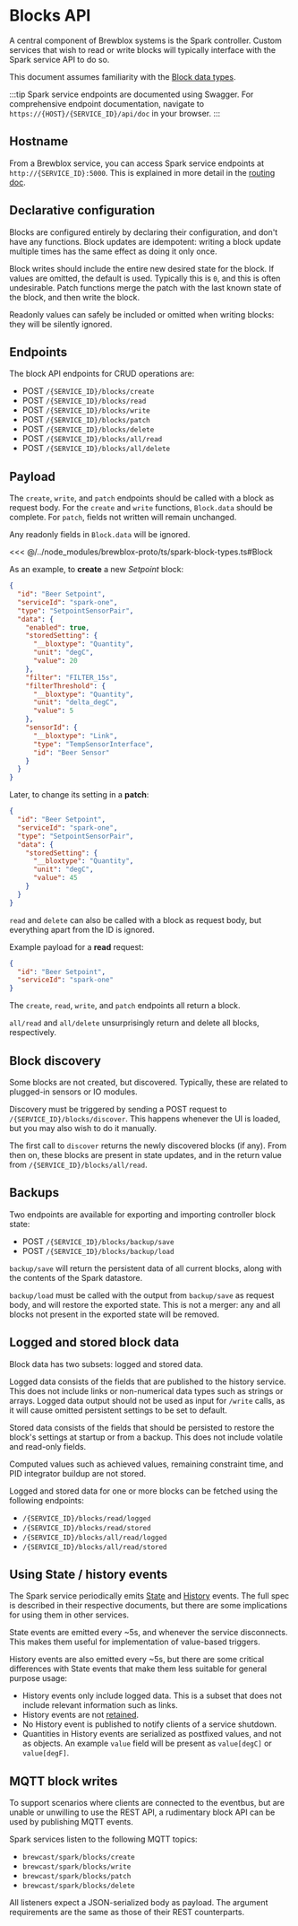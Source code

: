 # Blocks API

A central component of Brewblox systems is the Spark controller.
Custom services that wish to read or write blocks will typically interface with the Spark service API to do so.

This document assumes familiarity with the [Block data types](./block_types.md).

:::tip
Spark service endpoints are documented using Swagger.
For comprehensive endpoint documentation, navigate to `https://{HOST}/{SERVICE_ID}/api/doc` in your browser.
:::

## Hostname

From a Brewblox service, you can access Spark service endpoints at `http://{SERVICE_ID}:5000`.
This is explained in more detail in the [routing doc](./routing.md).

## Declarative configuration

Blocks are configured entirely by declaring their configuration, and don't have any functions.
Block updates are idempotent: writing a block update multiple times has the same effect as doing it only once.

Block writes should include the entire new desired state for the block.
If values are omitted, the default is used. Typically this is `0`, and this is often undesirable.
Patch functions merge the patch with the last known state of the block, and then write the block.

Readonly values can safely be included or omitted when writing blocks: they will be silently ignored.

## Endpoints

The block API endpoints for CRUD operations are:

- POST `/{SERVICE_ID}/blocks/create`
- POST `/{SERVICE_ID}/blocks/read`
- POST `/{SERVICE_ID}/blocks/write`
- POST `/{SERVICE_ID}/blocks/patch`
- POST `/{SERVICE_ID}/blocks/delete`
- POST `/{SERVICE_ID}/blocks/all/read`
- POST `/{SERVICE_ID}/blocks/all/delete`

## Payload

The `create`, `write`, and `patch` endpoints should be called with a block as request body.
For the `create` and `write` functions, `Block.data` should be complete.
For `patch`, fields not written will remain unchanged.

Any readonly fields in `Block.data` will be ignored.

<<< @/../node_modules/brewblox-proto/ts/spark-block-types.ts#Block

As an example, to **create** a new *Setpoint* block:

```json
{
  "id": "Beer Setpoint",
  "serviceId": "spark-one",
  "type": "SetpointSensorPair",
  "data": {
    "enabled": true,
    "storedSetting": {
      "__bloxtype": "Quantity",
      "unit": "degC",
      "value": 20
    },
    "filter": "FILTER_15s",
    "filterThreshold": {
      "__bloxtype": "Quantity",
      "unit": "delta_degC",
      "value": 5
    },
    "sensorId": {
      "__bloxtype": "Link",
      "type": "TempSensorInterface",
      "id": "Beer Sensor"
    }
  }
}
```

Later, to change its setting in a **patch**:

```json
{
  "id": "Beer Setpoint",
  "serviceId": "spark-one",
  "type": "SetpointSensorPair",
  "data": {
    "storedSetting": {
      "__bloxtype": "Quantity",
      "unit": "degC",
      "value": 45
    }
  }
}
```

`read` and `delete` can also be called with a block as request body, but everything apart from the ID is ignored.

Example payload for a **read** request:

```json
{
  "id": "Beer Setpoint",
  "serviceId": "spark-one"
}
```

The `create`, `read`, `write`, and `patch` endpoints all return a block.

`all/read` and `all/delete` unsurprisingly return and delete all blocks, respectively.

## Block discovery

Some blocks are not created, but discovered.
Typically, these are related to plugged-in sensors or IO modules.

Discovery must be triggered by sending a POST request to `/{SERVICE_ID}/blocks/discover`.
This happens whenever the UI is loaded, but you may also wish to do it manually.

The first call to `discover` returns the newly discovered blocks (if any).
From then on, these blocks are present in state updates, and in the return value from `/{SERVICE_ID}/blocks/all/read`.

## Backups

Two endpoints are available for exporting and importing controller block state:

- POST `/{SERVICE_ID}/blocks/backup/save`
- POST `/{SERVICE_ID}/blocks/backup/load`

`backup/save` will return the persistent data of all current blocks, along with the contents of the Spark datastore.

`backup/load` must be called with the output from `backup/save` as request body, and will restore the exported state.
This is not a merger: any and all blocks not present in the exported state will be removed.

## Logged and stored block data

Block data has two subsets: logged and stored data.

Logged data consists of the fields that are published to the history service.
This does not include links or non-numerical data types such as strings or arrays.
Logged data output should not be used as input for `/write` calls, as it will cause omitted persistent settings to be set to default.

Stored data consists of the fields that should be persisted to restore the block's settings at startup or from a backup.
This does not include volatile and read-only fields.

Computed values such as achieved values, remaining constraint time, and PID integrator buildup are not stored.

Logged and stored data for one or more blocks can be fetched using the following endpoints:

- `/{SERVICE_ID}/blocks/read/logged`
- `/{SERVICE_ID}/blocks/read/stored`
- `/{SERVICE_ID}/blocks/all/read/logged`
- `/{SERVICE_ID}/blocks/all/read/stored`

## Using State / history events

The Spark service periodically emits [State](./spark_state.md) and [History](./history_events.md) events.
The full spec is described in their respective documents, but there are some implications for using them in other services.

State events are emitted every ~5s, and whenever the service disconnects.
This makes them useful for implementation of value-based triggers.

History events are also emitted every ~5s, but there are some critical differences with State events that make them less suitable for general purpose usage:

- History events only include logged data. This is a subset that does not include relevant information such as links.
- History events are not [retained](https://www.hivemq.com/blog/mqtt-essentials-part-8-retained-messages/).
- No History event is published to notify clients of a service shutdown.
- Quantities in History events are serialized as postfixed values, and not as objects. An example `value` field will be present as `value[degC]` or `value[degF]`.

## MQTT block writes

To support scenarios where clients are connected to the eventbus,
but are unable or unwilling to use the REST API, a rudimentary block API can be used by publishing MQTT events.

Spark services listen to the following MQTT topics:

- `brewcast/spark/blocks/create`
- `brewcast/spark/blocks/write`
- `brewcast/spark/blocks/patch`
- `brewcast/spark/blocks/delete`

All listeners expect a JSON-serialized body as payload.
The argument requirements are the same as those of their REST counterparts.
